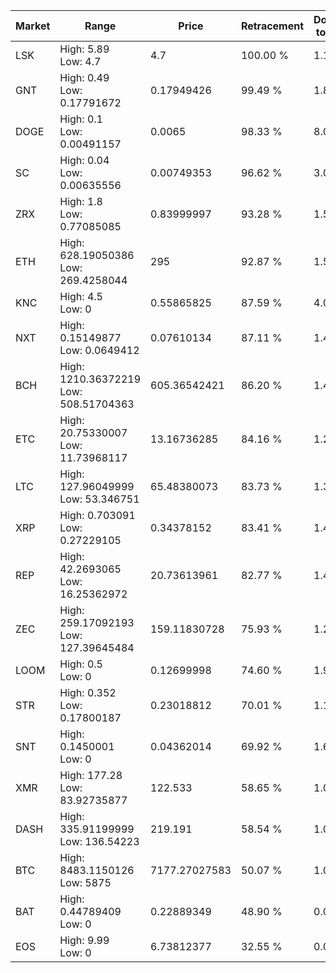 | Market | Range | Price| Retracement | Doubles to 50% |
| --- | --- | --- | --- | --- |
| LSK | High: 5.89<br />Low: 4.7 | 4.7 | 100.00 % | 1.13 |
| GNT | High: 0.49<br />Low: 0.17791672 | 0.17949426 | 99.49 % | 1.86 |
| DOGE | High: 0.1<br />Low: 0.00491157 | 0.0065 | 98.33 % | 8.07 |
| SC | High: 0.04<br />Low: 0.00635556 | 0.00749353 | 96.62 % | 3.09 |
| ZRX | High: 1.8<br />Low: 0.77085085 | 0.83999997 | 93.28 % | 1.53 |
| ETH | High: 628.19050386<br />Low: 269.4258044 | 295 | 92.87 % | 1.52 |
| KNC | High: 4.5<br />Low: 0 | 0.55865825 | 87.59 % | 4.03 |
| NXT | High: 0.15149877<br />Low: 0.0649412 | 0.07610134 | 87.11 % | 1.42 |
| BCH | High: 1210.36372219<br />Low: 508.51704363 | 605.36542421 | 86.20 % | 1.42 |
| ETC | High: 20.75330007<br />Low: 11.73968117 | 13.16736285 | 84.16 % | 1.23 |
| LTC | High: 127.96049999<br />Low: 53.346751 | 65.48380073 | 83.73 % | 1.38 |
| XRP | High: 0.703091<br />Low: 0.27229105 | 0.34378152 | 83.41 % | 1.42 |
| REP | High: 42.2693065<br />Low: 16.25362972 | 20.73613961 | 82.77 % | 1.41 |
| ZEC | High: 259.17092193<br />Low: 127.39645484 | 159.11830728 | 75.93 % | 1.21 |
| LOOM | High: 0.5<br />Low: 0 | 0.12699998 | 74.60 % | 1.97 |
| STR | High: 0.352<br />Low: 0.17800187 | 0.23018812 | 70.01 % | 1.15 |
| SNT | High: 0.1450001<br />Low: 0 | 0.04362014 | 69.92 % | 1.66 |
| XMR | High: 177.28<br />Low: 83.92735877 | 122.533 | 58.65 % | 1.07 |
| DASH | High: 335.91199999<br />Low: 136.54223 | 219.191 | 58.54 % | 1.08 |
| BTC | High: 8483.1150126<br />Low: 5875 | 7177.27027583 | 50.07 % | 1.00 |
| BAT | High: 0.44789409<br />Low: 0 | 0.22889349 | 48.90 % | 0.00 |
| EOS | High: 9.99<br />Low: 0 | 6.73812377 | 32.55 % | 0.00 |
